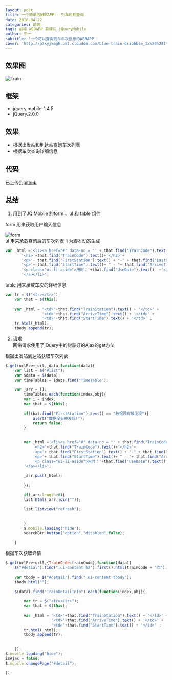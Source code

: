 ```yaml
---
layout: post
title: 一个简单的WEBAPP---列车时刻查询
date: 2018-04-22
categories: 前端
tags: 前端 WEBAPP 慕课网 jQueryMobile
author: 牛一 
subtitle: '一个可以查询列车车次信息的WEBAPP'
cover: 'http://p7kyjkmgh.bkt.clouddn.com/blue-train-dribbble_1x%20%281%29.jpg'
---  
```


## 效果图 

![Train](http://p7kyjkmgh.bkt.clouddn.com/Train.gif)  

## 框架  
* jquery.mobile-1.4.5  
* jQuery.2.0.0  

## 效果  
* 根据出发站和到达站查询车次列表  
* 根据车次查询详细信息  

## 代码 
已上传到[github]()  
  

## 总结  
1. 用到了JQ Mobile 的form 、ul 和 table 组件 

form 用来获取用户输入信息  

![form](http://p7kyjkmgh.bkt.clouddn.com/QQ%E6%88%AA%E5%9B%BE20180506215328.png)   
ul 用来承载查询后的车次列表  li 为脚本动态生成  
 ```javascript
 var _html ='<li><a href="#" data-no = "' + that.find("TrainCode").text()+'">'+
		'<h2>'+that.find("TrainCode").text()+'</h2>'+
		'<p>'+ that.find("FirstStation").text() + "-" + that.find("LastStation").text() +'</p>'+
		'<p>'+ that.find("StartTime").text()+ " - "+ that.find("ArriveTime").text()+'</p>'+
        '<p class="ui-li-aside">用时：'+that.find("UseDate").text()  +'</p>'+
        '</a></li>';  
```  
table 用来承载车次的详细信息  
```javascript
var tr = $("<tr></tr>");
	var that = $(this);
			
	var _html = '<td>'+that.find("TrainStation").text() + '</td>' +
		        '<td>'+that.find("ArriveTime").text() + '</td>' +
				'<td>'+that.find("StartTime").text() + '</td>' ;
	tr.html(_html);
	tbody.append(tr);
```  
2. 请求  
网络请求使用了jQuery中的封装好的Ajax的get方法  

根据出发站到达站获取车次列表  
```javascript
$.get(urlPre+_url,_data,function(data){
    var list = $("#list");
    var $data = $(data);
    var timeTables = $data.find("TimeTable");
    
    var _arr = [];
        timeTables.each(function(index,obj){
        var i = index;
        var that = $(this);
        
        if(that.find("FirstStation").text() == "数据没有被发现"){
            alert("数据没有被发现!");
            return false;
        }
        
        
        var _html ='<li><a href="#" data-no = "' + that.find("TrainCode").text()+'">'+
            '<h2>'+that.find("TrainCode").text()+'</h2>'+
            '<p>'+ that.find("FirstStation").text() + "-" + that.find("LastStation").text() +'</p>'+
            '<p>'+ that.find("StartTime").text()+ " - "+ that.find("ArriveTime").text()+'</p>'+
            '<p class="ui-li-aside">用时：'+that.find("UseDate").text()  +'</p>'+
        '</a></li>';
        
        _arr.push(_html);
        
        });
        
        if(_arr.length>0){
        list.html(_arr.join(""));
        
        list.listview("refresh");
        
        
        }
        $.mobile.loading("hide");
        searchBtn.button("option","disabled",false);
    
    }
```  
根据车次获取详情  
```javascript
$.get(urlPre+url3,{TrainCode:trainCode},function(data){
    $("#detial").find(".ui-content h2").first().html(trainCode + "次");
    
    var tbody = $("#detail").find(".ui-content tbody");
    tbody.html("");
    
    $(data).find("TrainDetailInfo").each(function(index,obj){
        
        var tr = $("<tr></tr>");
        var that = $(this);
        
        var _html = '<td>'+that.find("TrainStation").text() + '</td>' +
                    '<td>'+that.find("ArriveTime").text() + '</td>' +
                    '<td>'+that.find("StartTime").text() + '</td>' ;
        tr.html(_html);
        tbody.append(tr);
        
                    
    });
$.mobile.loading("hide");
isAjax = false;
$.mobile.changePage("#detail");
    
});
```  







